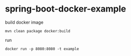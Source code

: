 # spring-boot-docker-example

build docker image
```
mvn clean package docker:build
```

run
```
docker run -p 8080:8080 -t example
```
